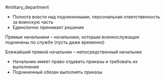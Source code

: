 #military_department 

- Полнота власти над подчиненными, персональная ответственность за воинскую часть
- Единолично принимает решения

Прямые начальники – начальники, которым военнослужащие подчинены по службе (пусть даже временно)

Ближайший прямой начальник – непосредственный начальник

- Начальник имеет право отдавать приказы и требовать их выполнения
- Подчиненный обязан выполнять приказы